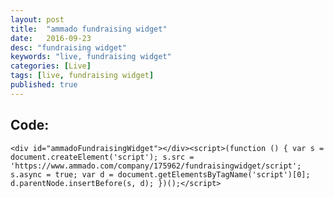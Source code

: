 ```yaml
---
layout: post
title:  "ammado fundraising widget"
date:   2016-09-23
desc: "fundraising widget"
keywords: "live, fundraising widget"
categories: [Live]
tags: [live, fundraising widget]
published: true
---
```


<div class="text-center article-title">
<h2>Code:</h2>
</div>

```
<div id="ammadoFundraisingWidget"></div><script>(function () { var s = document.createElement('script'); s.src = 'https://www.ammado.com/company/175962/fundraisingwidget/script'; s.async = true; var d = document.getElementsByTagName('script')[0]; d.parentNode.insertBefore(s, d); })();</script>
```

<br><br>

<div id="ammadoFundraisingWidget"></div><script>(function () { var s = document.createElement('script'); s.src = 'https://www.ammado.com/company/175962/fundraisingwidget/script'; s.async = true; var d = document.getElementsByTagName('script')[0]; d.parentNode.insertBefore(s, d); })();</script>